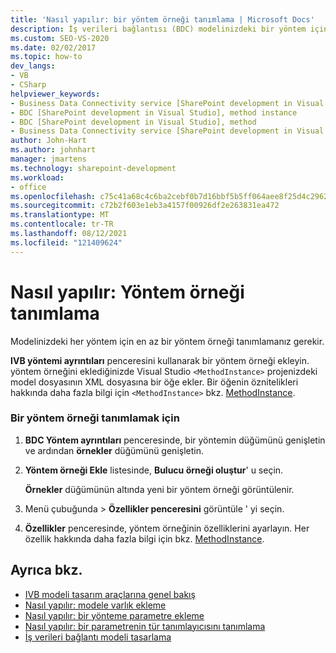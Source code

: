 ```yaml
---
title: 'Nasıl yapılır: bir yöntem örneği tanımlama | Microsoft Docs'
description: İş verileri bağlantısı (BDC) modelinizdeki bir yöntem için nasıl Yöntem örneği tanımlanacağını anlayın.
ms.custom: SEO-VS-2020
ms.date: 02/02/2017
ms.topic: how-to
dev_langs:
- VB
- CSharp
helpviewer_keywords:
- Business Data Connectivity service [SharePoint development in Visual Studio], method instance
- BDC [SharePoint development in Visual Studio], method instance
- BDC [SharePoint development in Visual Studio], method
- Business Data Connectivity service [SharePoint development in Visual Studio], method
author: John-Hart
ms.author: johnhart
manager: jmartens
ms.technology: sharepoint-development
ms.workload:
- office
ms.openlocfilehash: c75c41a68c4c6ba2cebf0b7d16bbf5b5ff064aee8f25d4c2962c9574b5c78ef1
ms.sourcegitcommit: c72b2f603e1eb3a4157f00926df2e263831ea472
ms.translationtype: MT
ms.contentlocale: tr-TR
ms.lasthandoff: 08/12/2021
ms.locfileid: "121409624"
---
```

# <a name="how-to-define-a-method-instance"></a>Nasıl yapılır: Yöntem örneği tanımlama
  Modelinizdeki her yöntem için en az bir yöntem örneği tanımlamanız gerekir.

 **IVB yöntemi ayrıntıları** penceresini kullanarak bir yöntem örneği ekleyin. yöntem örneğini eklediğinizde Visual Studio `<MethodInstance>` projenizdeki model dosyasının XML dosyasına bir öğe ekler. Bir öğenin öznitelikleri hakkında daha fazla bilgi için `<MethodInstance>` bkz. [MethodInstance](/previous-versions/office/developer/sharepoint-2010/ee556838(v=office.14)).

### <a name="to-define-a-method-instance"></a>Bir yöntem örneği tanımlamak için

1. **BDC Yöntem ayrıntıları** penceresinde, bir yöntemin düğümünü genişletin ve ardından **örnekler** düğümünü genişletin.

2. **Yöntem örneği Ekle** listesinde, **Bulucu örneği oluştur**' u seçin.

     **Örnekler** düğümünün altında yeni bir yöntem örneği görüntülenir.

3. Menü çubuğunda   >  **Özellikler penceresini** görüntüle ' yi seçin.

4. **Özellikler** penceresinde, yöntem örneğinin özelliklerini ayarlayın. Her özellik hakkında daha fazla bilgi için bkz. [MethodInstance](/previous-versions/office/developer/sharepoint-2010/ee556838(v=office.14)).

## <a name="see-also"></a>Ayrıca bkz.
- [IVB modeli tasarım araçlarına genel bakış](../sharepoint/bdc-model-design-tools-overview.md)
- [Nasıl yapılır: modele varlık ekleme](../sharepoint/how-to-add-an-entity-to-a-model.md)
- [Nasıl yapılır: bir yönteme parametre ekleme](../sharepoint/how-to-add-a-parameter-to-a-method.md)
- [Nasıl yapılır: bir parametrenin tür tanımlayıcısını tanımlama](../sharepoint/how-to-define-the-type-descriptor-of-a-parameter.md)
- [İş verileri bağlantı modeli tasarlama](../sharepoint/designing-a-business-data-connectivity-model.md)
